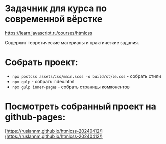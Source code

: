 # Задачник для курса по современной вёрстке

https://learn.javascript.ru/courses/htmlcss

Содержит теоретические материалы и практические задания.

# Собрать проект:

- `npx postcss assets/css/main.scss -o build/style.css` - собрать стили
- `npx gulp` - собрать index.html
- `npx gulp inner-pages` - собрать страницы компонентов

# Посмотреть собранный проект на github-pages:

[https://ruslannm.github.io/htmlcss-20240412/](https://ruslannm.github.io/htmlcss-20240412/)
